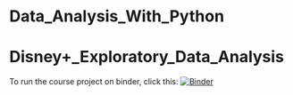 # Data_Analysis_With_Python

# Disney+_Exploratory_Data_Analysis
To run the course project on binder, click this:
[![Binder](https://mybinder.org/badge_logo.svg)](https://mybinder.org/v2/gh/Nish-008/Data_Analysis_With_Python.git/main?labpath=zerotopandas-course-project.ipynb)
